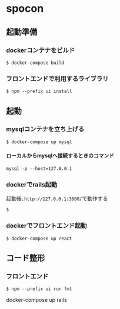 # spocon

## 起動準備

### dockerコンテナをビルド
```
$ docker-compose build
```

### フロントエンドで利用するライブラリ
```
$ npm --prefix ui install
```

## 起動

### mysqlコンテナを立ち上げる
```
$ docker-compose up mysql
```
#### ローカルからmysqlへ接続するときのコマンド
```
mysql -p --host=127.0.0.1
```

### dockerでrails起動
起動後､`http://127.0.0.1:3000/`で動作する
```
$ 
```

### dockerでフロントエンド起動
```
$ docker-compose up react
```

## コード整形

### フロントエンド
```
$ npm --prefix ui run fmt
```
docker-compose up rails